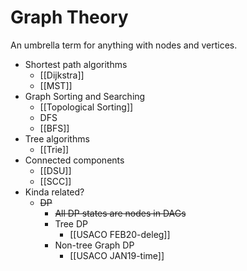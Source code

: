 # Graph Theory
An umbrella term for anything with nodes and vertices.
- Shortest path algorithms
	- [[Dijkstra]]
	- [[MST]]
- Graph Sorting and Searching
	- [[Topological Sorting]]
	- DFS
	- [[BFS]]
- Tree algorithms
	- [[Trie]]
- Connected components
	- [[DSU]]
	- [[SCC]]
- Kinda related?
	- ~~DP~~
		- ~~All DP states are nodes in DAGs~~
		- Tree DP
			- [[USACO FEB20-deleg]]
		- Non-tree Graph DP
			- [[USACO JAN19-time]]